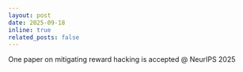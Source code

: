 ```yaml
---
layout: post
date: 2025-09-18
inline: true
related_posts: false
---
```


One paper on mitigating reward hacking is accepted @ NeurIPS 2025